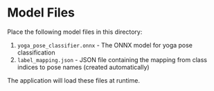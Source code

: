 
# Model Files

Place the following model files in this directory:

1. `yoga_pose_classifier.onnx` - The ONNX model for yoga pose classification
2. `label_mapping.json` - JSON file containing the mapping from class indices to pose names (created automatically)

The application will load these files at runtime.
